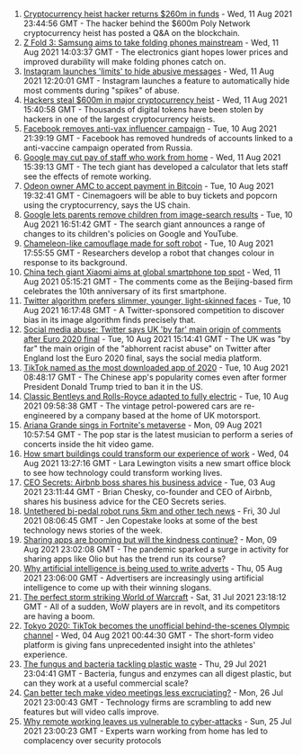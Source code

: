 1. [Cryptocurrency heist hacker returns $260m in funds](https://www.bbc.co.uk/news/business-58180692) - Wed, 11 Aug 2021 23:44:56 GMT - The hacker behind the $600m Poly Network cryptocurrency heist has posted a Q&A on the blockchain.
2. [Z Fold 3: Samsung aims to take folding phones mainstream](https://www.bbc.co.uk/news/technology-58175048) - Wed, 11 Aug 2021 14:03:37 GMT - The electronics giant hopes lower prices and improved durability will make folding phones catch on.
3. [Instagram launches 'limits' to hide abusive messages](https://www.bbc.co.uk/news/technology-58173921) - Wed, 11 Aug 2021 12:20:01 GMT - Instagram launches a feature to automatically hide most comments during "spikes" of abuse.
4. [Hackers steal $600m in major cryptocurrency heist](https://www.bbc.co.uk/news/business-58163917) - Wed, 11 Aug 2021 15:40:58 GMT - Thousands of digital tokens have been stolen by hackers in one of the largest cryptocurrency heists.
5. [Facebook removes anti-vax influencer campaign](https://www.bbc.co.uk/news/blogs-trending-58167339) - Tue, 10 Aug 2021 21:39:19 GMT - Facebook has removed hundreds of accounts linked to a anti-vaccine campaign operated from Russia.
6. [Google may cut pay of staff who work from home](https://www.bbc.co.uk/news/business-58171716) - Wed, 11 Aug 2021 15:39:13 GMT - The tech giant has developed a calculator that lets staff see the effects of remote working.
7. [Odeon owner AMC to accept payment in Bitcoin](https://www.bbc.co.uk/news/business-58163914) - Tue, 10 Aug 2021 19:32:41 GMT - Cinemagoers will be able to buy tickets and popcorn using the cryptocurrency, says the US chain.
8. [Google lets parents remove children from image-search results](https://www.bbc.co.uk/news/technology-58164582) - Tue, 10 Aug 2021 16:51:42 GMT - The search giant announces a range of changes to its children's policies on Google and YouTube.
9. [Chameleon-like camouflage made for soft robot](https://www.bbc.co.uk/news/technology-58159730) - Tue, 10 Aug 2021 17:55:55 GMT - Researchers develop a robot that changes colour in response to its background.
10. [China tech giant Xiaomi aims at global smartphone top spot](https://www.bbc.co.uk/news/business-58168547) - Wed, 11 Aug 2021 05:15:21 GMT - The comments come as the Beijing-based firm celebrates the 10th anniversary of its first smartphone.
11. [Twitter algorithm prefers slimmer, younger, light-skinned faces](https://www.bbc.co.uk/news/technology-58159723) - Tue, 10 Aug 2021 16:17:48 GMT - A Twitter-sponsored competition to discover bias in its image algorithm finds precisely that.
12. [Social media abuse: Twitter says UK 'by far' main origin of comments after Euro 2020 final](https://www.bbc.co.uk/sport/football/58159878) - Tue, 10 Aug 2021 15:14:41 GMT - The UK was "by far" the main origin of the "abhorrent racist abuse" on Twitter after England lost the Euro 2020 final, says the social media platform.
13. [TikTok named as the most downloaded app of 2020](https://www.bbc.co.uk/news/business-58155103) - Tue, 10 Aug 2021 08:48:17 GMT - The Chinese app's popularity comes even after former President Donald Trump tried to ban it in the US.
14. [Classic Bentleys and Rolls-Royce adapted to fully electric](https://www.bbc.co.uk/news/technology-57901893) - Tue, 10 Aug 2021 09:58:38 GMT - The vintage petrol-powered cars are re-engineered by a company based at the home of UK motorsport.
15. [Ariana Grande sings in Fortnite's metaverse](https://www.bbc.co.uk/news/technology-58146042) - Mon, 09 Aug 2021 10:57:54 GMT - The pop star is the latest musician to perform a series of concerts inside the hit video game.
16. [How smart buildings could transform our experience of work](https://www.bbc.co.uk/news/technology-58014316) - Wed, 04 Aug 2021 13:27:16 GMT - Lara Lewington visits a new smart office block to see how technology could transform working lives.
17. [CEO Secrets: Airbnb boss shares his business advice](https://www.bbc.co.uk/news/business-58025562) - Tue, 03 Aug 2021 23:11:44 GMT - Brian Chesky, co-founder and CEO of Airbnb, shares his business advice for the CEO Secrets series.
18. [Untethered bi-pedal robot runs 5km and other tech news](https://www.bbc.co.uk/news/technology-58014320) - Fri, 30 Jul 2021 08:06:45 GMT - Jen Copestake looks at some of the best technology news stories of the week.
19. [Sharing apps are booming but will the kindness continue?](https://www.bbc.co.uk/news/business-57981598) - Mon, 09 Aug 2021 23:02:08 GMT - The pandemic sparked a surge in activity for sharing apps like Olio but has the trend run its course?
20. [Why artificial intelligence is being used to write adverts](https://www.bbc.co.uk/news/business-57781557) - Thu, 05 Aug 2021 23:06:00 GMT - Advertisers are increasingly using artificial intelligence to come up with their winning slogans.
21. [The perfect storm striking World of Warcraft](https://www.bbc.co.uk/news/technology-58017429) - Sat, 31 Jul 2021 23:18:12 GMT - All of a sudden, WoW players are in revolt, and its competitors are having a boom.
22. [Tokyo 2020: TikTok becomes the unofficial behind-the-scenes Olympic channel](https://www.bbc.co.uk/news/world-australia-58053519) - Wed, 04 Aug 2021 00:44:30 GMT - The short-form video platform is giving fans unprecedented insight into the athletes' experience.
23. [The fungus and bacteria tackling plastic waste](https://www.bbc.co.uk/news/business-57733178) - Thu, 29 Jul 2021 23:04:41 GMT - Bacteria, fungus and enzymes can all digest plastic, but can they work at a useful commercial scale?
24. [Can better tech make video meetings less excruciating?](https://www.bbc.co.uk/news/business-57720504) - Mon, 26 Jul 2021 23:00:43 GMT - Technology firms are scrambling to add new features but will video calls improve.
25. [Why remote working leaves us vulnerable to cyber-attacks](https://www.bbc.co.uk/news/business-57847652) - Sun, 25 Jul 2021 23:00:23 GMT - Experts warn working from home has led to complacency over security protocols
